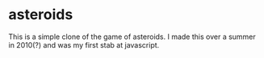 # asteroids

This is a simple clone of the game of asteroids. I made this over a summer in 2010(?) and was my first stab at javascript.
